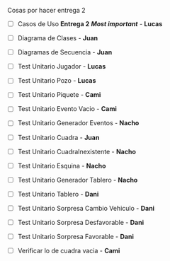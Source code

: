 Cosas por hacer entrega 2
- [ ] Casos de Uso **Entrega 2** ***Most important*** - **Lucas**
- [ ] Diagrama de Clases - **Juan**
- [ ] Diagramas de Secuencia - **Juan**
- [ ] Test Unitario Jugador - **Lucas**
- [ ] Test Unitario Pozo - **Lucas**
- [ ] Test Unitario Piquete - **Cami**
- [ ] Test Unitario Evento Vacio - **Cami**
- [ ] Test Unitario Generador Eventos - **Nacho**
- [ ] Test Unitario Cuadra - **Juan**
- [ ] Test Unitario CuadraInexistente - **Nacho**
- [ ] Test Unitario Esquina - **Nacho**
- [ ] Test Unitario Generador Tablero - **Nacho**
- [ ] Test Unitario Tablero - **Dani**
- [ ] Test Unitario Sorpresa Cambio Vehiculo - **Dani**
- [ ] Test Unitario Sorpresa Desfavorable - **Dani**
- [ ] Test Unitario Sorpresa Favorable - **Dani**
- [ ] Verificar lo de cuadra vacia - **Cami**


